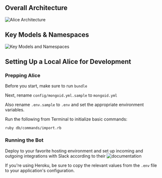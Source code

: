 ## Overall Architecture

![Alice Architecture](https://github.com/CoralineAda/alice/blob/master/doc/architecture2.png)

## Key Models & Namespaces

![Key Models and Namespaces](https://github.com/CoralineAda/alice/blob/master/doc/models_and_namespaces.png)

## Setting Up a Local Alice for Development

### Prepping Alice

Before you start, make sure to run `bundle`

Next, rename `config/mongoid.yml.sample` to `mongoid.yml`

Also rename `.env.sample` to `.env` and set the appropriate environment variables.

Run the following from Terminal to initialize basic commands:

    ruby db/commands/import.rb

### Running the Bot

Deploy to your favorite hosting environment and set up incoming and outgoing integrations with Slack according to their ![documentation](https://api.slack.com/custom-integrations)

If you're using Heroku, be sure to copy the relevant values from the `.env` file to your application's configuration.

